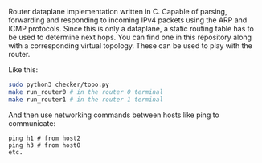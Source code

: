 Router dataplane implementation written in C. Capable of parsing, forwarding
and responding to incoming IPv4 packets using the ARP and ICMP protocols.
Since this is only a dataplane, a static routing table has to be used to
determine next hops. You can find one in this repository along with a
corresponding virtual topology. These can be used to play with the router.

Like this:
```bash
sudo python3 checker/topo.py
make run_router0 # in the router 0 terminal
make run_router1 # in the router 1 terminal
```
And then use networking commands between hosts like ping to communicate:
```
ping h1 # from host2
ping h3 # from host0
etc.
```
